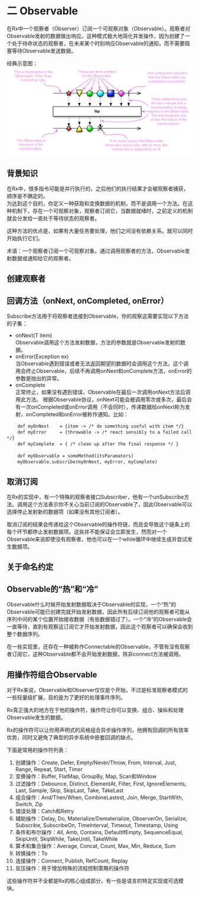 # 二 Observable
 在Rx中一个观察者（Observer）订阅一个可观察对象（Observable）。观察者对Observable发射的数据做出响应。这种模式极大地简化并发操作，因为创建了一个处于待命状态的观察者，在未来某个时刻响应Observable的通知，而不需要阻塞等待Observable发送数据。  

 经典示意图：  
 ![Image](https://github.com/HousqLove/Reader/blob/master/Java/ReactiveX/images/rx-2-1.png)  
## 背景知识
 在Rx中，很多指令可能是并行执行的，之后他们的执行结果才会被观察者捕获，顺序是不确定的。  
 为达到这个目的，你定义一种获取和变换数据的机制，而不是调用一个方法。在这种机制下，存在一个可观察对象，观察者订阅它，当数据就绪时，之前定义的机制就会分发给一直处于等待状态的观察者。  

 这种方法的优点是，如果有大量任务要处理，他们之间没有依赖关系。就可以同时开始执行它们。

 术语：一个观察者订阅一个可观察对象。通过调用观察者的方法，Observable发射数据或通知给它的观察者。
## 创建观察者 
## 回调方法（onNext, onCompleted, onError）
 Subscribe方法用于将观察者连接到Observable，你的观察这需要实现以下方法的子集：

- onNext(T item)  
 	Observable调用这个方法发射数据，方法的参数就是Observable发射的数据。
- onError(Exception ex)  
	当Observable遇到错误或者无法返回期望的数据时会调用这个方法，这个调用会终止Observable，后续不再调用onNext和onComplete方法，onError的参数是抛出的异常。
- onComplete  
	正常终止，如果没有遇到错误，Observable在最后一次调用onNext方法后调用此方法。
 根据Observable协议，onNext可能会被调用零次或多次，最后会有一次onCompleted或onError调用（不会同时），传递数据给onNext称为发射，onCompleted和onError被称作通知。比如：  
```
	def myOnNext 	= {item -> /* do something useful with item */}
	def myError 	= {throwable -> /* react sensibly to a failed call */}
	def myComplete	= { /* clean up after the final response */ }

	def myObservable = someMethod(itsParamaters)
	myObservable.subscribe(myOnNext, myError, myComplete)
```
## 取消订阅 
 在Rx的实现中，有一个特殊的观察者接口Subscriber，他有一个unSubscribe方法。调用这个方法表示你不关心当前订阅的Observable了，因此Observable可以选择停止发射新的数据项（如果没有其他订阅者）。

 取消订阅的结果会传递给这个Observable的操作符链，而且会导致这个链条上的每个环节都停止发射数据项。这些并不能保证会立即发生，然而对一个Observable来说即使没有观察者，他也可以在一个while循环中继续生成并尝试发生数据项。
## 关于命名约定
## Observable的“热”和“冷”
 Observable什么时候开始发射数据取决于Observable的实现，一个“热”的Observable可能已创建完就开始发射数据，因此所有后续订阅他的观察者可能从序列中间的某个位置开始接收数据（有些数据错过了）。一个“冷”的Observable会一直等待，直到有观察这订阅它才开始发射数据，因此这个观察者可以确保会收到整个数据序列。

 在一些实现里，还存在一种被称作Connectable的Observable，不管有没有观察者订阅它，这种Observable都不会开始发射数据，除非connect方法被调用。
## 用操作符组合Observable
 对于Rx来说，Observable和Observer仅仅是个开始，不过是标准观察者模式的一些轻量级扩展，目的是为了更好的处理事件序列。

 Rx真正强大的地方在于他的操作符，操作符让你可以变换、组合、操纵和处理Observable发生的数据。

 Rx的操作符可以让你用声明式的风格组合异步操作序列，他拥有回调的所有效率优势，同时又避免了典型的异步系统中嵌套回调的缺点。

 下面是常用的操作符列表：

1. 创建操作：Create, Defer, Empty/Never/Throw, From, Interval, Just, Range, Repeat, Start, Timer
2. 变换操作：Buffer, FlatMap, GroupBy, Map, Scan和Window
3. 过滤操作：Debounce, Distinct, ElementAt, Filter, First, IgnoreElements, Last, Sample, Skip, SkipLast, Take, TakeLast
4. 组合操作：And/Then/When, CombineLastest, Join, Merge, StartWith, Switch, Zip
5. 错误处理：Catch和Retry
6. 辅助操作：Delay, Do, Materialize/Dematerialize, ObserverOn, Serialize, Subscribe, SubscribeOn, TimeInterval, Timeout, Timestamp, Using
7. 条件和布尔操作：All, Amb, Contains, DefaultIfEmpty, SequenceEqual, SkipUntil, SkipWhile, TakeUntil, TakeWhile
8. 算术和集合操作：Average, Concat, Count, Max, Min, Reduce, Sum
9. 转换操作：To
10. 连接操作：Connect, Publish, RefCount, Replay
11. 反压操作：用于增加特殊的流程控制策略的操作符

 这些操作符并不全都是Rx的核心组成部分，有一些是语言的特定实现或可选模块。